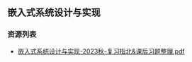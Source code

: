 ## 嵌入式系统设计与实现

### 资源列表

- [嵌入式系统设计与实现-2023秋-复习指北&课后习题整理.pdf](https://raw.githubusercontent.com/HIT-FC-OpenCS/CS_Courses/main/计算机科学与技术/嵌入式系统设计与实现/课程复习资料/嵌入式系统设计与实现-2023秋-复习指北&课后习题整理.pdf)
